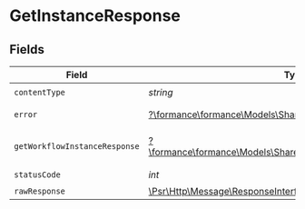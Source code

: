 # GetInstanceResponse


## Fields

| Field                                                                                                               | Type                                                                                                                | Required                                                                                                            | Description                                                                                                         |
| ------------------------------------------------------------------------------------------------------------------- | ------------------------------------------------------------------------------------------------------------------- | ------------------------------------------------------------------------------------------------------------------- | ------------------------------------------------------------------------------------------------------------------- |
| `contentType`                                                                                                       | *string*                                                                                                            | :heavy_check_mark:                                                                                                  | N/A                                                                                                                 |
| `error`                                                                                                             | [?\formance\formance\Models\Shared\Error](../../models/shared/Error.md)                                             | :heavy_minus_sign:                                                                                                  | General error                                                                                                       |
| `getWorkflowInstanceResponse`                                                                                       | [?\formance\formance\Models\Shared\GetWorkflowInstanceResponse](../../models/shared/GetWorkflowInstanceResponse.md) | :heavy_minus_sign:                                                                                                  | The workflow instance                                                                                               |
| `statusCode`                                                                                                        | *int*                                                                                                               | :heavy_check_mark:                                                                                                  | N/A                                                                                                                 |
| `rawResponse`                                                                                                       | [\Psr\Http\Message\ResponseInterface](https://www.php-fig.org/psr/psr-7/#33-psrhttpmessageresponseinterface)        | :heavy_minus_sign:                                                                                                  | N/A                                                                                                                 |
